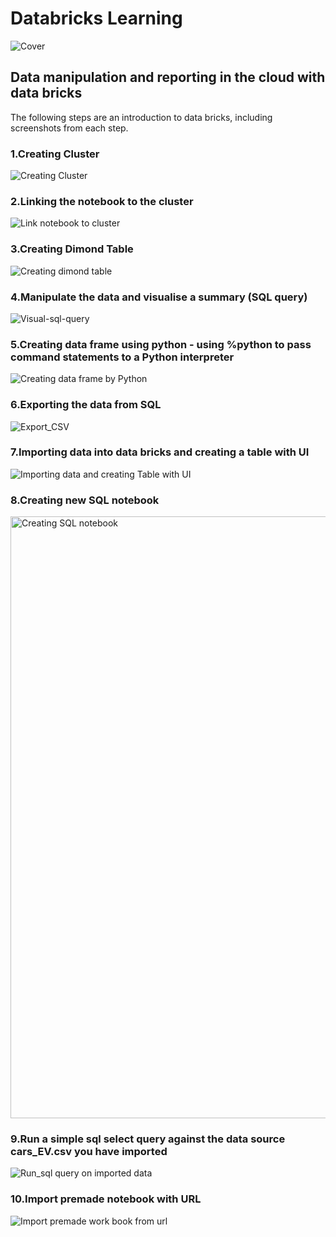 # Databricks Learning

![Cover](https://user-images.githubusercontent.com/88034001/143607132-90f3a4fd-e292-4a60-a599-3018294f2954.jpg)



## Data manipulation and reporting in the cloud with data bricks

The following steps are an introduction to data bricks, including screenshots from each step. 

### 1.Creating Cluster 

![Creating Cluster](https://user-images.githubusercontent.com/88034001/143595704-c4410254-0621-4125-a5f5-73f92a40cd8e.png)

### 2.Linking the notebook to the cluster

![Link notebook to cluster](https://user-images.githubusercontent.com/88034001/143597078-150b6b69-1319-4924-a16a-10fb8d25448e.png)

### 3.Creating Dimond Table 

![Creating dimond table](https://user-images.githubusercontent.com/88034001/143599078-f6d636b8-a372-4283-b11e-039851a8d549.png)

### 4.Manipulate the data and visualise a summary (SQL query)

![Visual-sql-query](https://user-images.githubusercontent.com/88034001/143600555-c6696728-93d7-4fcd-b748-88d4dff8177e.png)

### 5.Creating data frame using python - using %python to pass command statements to a Python interpreter

![Creating data frame by Python](https://user-images.githubusercontent.com/88034001/143601300-dcc38576-8b79-4636-90c3-bf05ce7f71b6.png)

### 6.Exporting the data from SQL

![Export_CSV](https://user-images.githubusercontent.com/88034001/143601967-dc49e68d-850d-4fb7-9078-464f9b5736d9.png)

### 7.Importing data into data bricks and creating a table with UI

![Importing data and creating Table with UI](https://user-images.githubusercontent.com/88034001/143602619-f8dc2e49-f70b-48b2-9256-644fab79b91f.png)

### 8.Creating new SQL notebook

<img width="963" alt="Creating SQL notebook" src="https://user-images.githubusercontent.com/88034001/143604703-03ab93e0-bad6-40de-aa46-42c3e755ef00.png">

### 9.Run a simple sql select query against the data source cars_EV.csv you have imported

![Run_sql query on imported data](https://user-images.githubusercontent.com/88034001/143607686-d3081ee1-8740-43b3-acaa-50b20e96cd5c.png)

### 10.Import premade notebook with URL 

![Import premade work book from url](https://user-images.githubusercontent.com/88034001/143608304-a267977f-f14b-4058-b865-0fed00b335ba.png)
